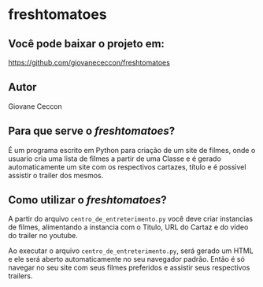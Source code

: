 # freshtomatoes

## Você pode baixar o projeto em:
https://github.com/giovanececcon/freshtomatoes


## Autor
Giovane Ceccon

## Para que serve o *freshtomatoes*?

É um programa escrito em Python para criação de um site de filmes, onde o usuario cria uma lista de filmes a partir de uma Classe e
é gerado automaticamente um site com os respectivos cartazes, título e é possivel assistir o trailer dos mesmos.

## Como utilizar o *freshtomatoes*?

A partir do arquivo `centro_de_entreterimento.py` você deve criar instancias de filmes, alimentando a instancia com o Titulo, URL do Cartaz e do vídeo do trailer no youtube. 

Ao executar o arquivo `centro_de_entreterimento.py`, será gerado um HTML e ele será aberto automaticamente no seu navegador padrão. Então é só navegar no seu site com seus filmes preferidos e assistir seus respectivos trailers.

